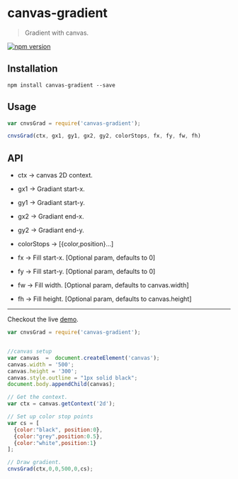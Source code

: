 # canvas-gradient 
> Gradient with canvas.

[![npm version](https://badge.fury.io/js/canvas-gradient.svg)](http://badge.fury.io/js/canvas-gradient)

## Installation

`npm install canvas-gradient --save`

## Usage

```js
var cnvsGrad = require('canvas-gradient');

cnvsGrad(ctx, gx1, gy1, gx2, gy2, colorStops, fx, fy, fw, fh) 
```

## API 

* ctx -> canvas 2D context.

* gx1 -> Gradiant start-x.

* gy1 -> Gradiant start-y.

* gx2 -> Gradiant end-x.

* gy2 -> Gradiant end-y.

* colorStops -> [{color,position}...]

* fx -> Fill start-x. [Optional param, defaults to 0]

* fy -> Fill start-y. [Optional param, defaults to 0]

* fw -> Fill width.   [Optional param, defaults to canvas.width]

* fh -> Fill height.  [Optional param, defaults to canvas.height]

---

Checkout the live [demo](http://requirebin.com/?gist=020e9257b98e22fa90ee).


```js
var cnvsGrad = require('canvas-gradient');


//canvas setup
var canvas  =  document.createElement('canvas');
canvas.width = '500';
canvas.height = '300';
canvas.style.outline = "1px solid black";
document.body.appendChild(canvas);

// Get the context.
var ctx = canvas.getContext('2d');

// Set up color stop points
var cs = [
  {color:"black", position:0}, 
  {color:"grey",position:0.5},
  {color:"white",position:1}
];

// Draw gradient.
cnvsGrad(ctx,0,0,500,0,cs);

```




